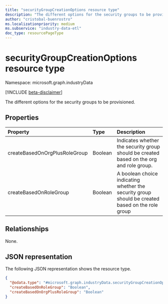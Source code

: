 ```yaml
---
title: "securityGroupCreationOptions resource type"
description: "The different options for the security groups to be provisioned."
author: "cristobal-buenrostro"
ms.localizationpriority: medium
ms.subservice: "industry-data-etl"
doc_type: resourcePageType
---
```


# securityGroupCreationOptions resource type

Namespace: microsoft.graph.industryData

[!INCLUDE [beta-disclaimer](../../includes/beta-disclaimer.md)]

The different options for the security groups to be provisioned.

## Properties

| Property                      | Type    | Description                                                                                               |
| :---------------------------- | :------ | :-------------------------------------------------------------------------------------------------------- |
| createBasedOnOrgPlusRoleGroup | Boolean | Indicates whether the security group should be created based on the org and role group. |
| createBasedOnRoleGroup        | Boolean | A boolean choice indicating whether the security group should be created based on the role group          |

## Relationships

None.

## JSON representation

The following JSON representation shows the resource type.

<!-- {
  "blockType": "resource",
  "@odata.type": "microsoft.graph.industryData.securityGroupCreationOptions"
}
-->

```json
{
  "@odata.type": "#microsoft.graph.industryData.securityGroupCreationOptions",
  "createBasedOnRoleGroup": "Boolean",
  "createBasedOnOrgPlusRoleGroup": "Boolean"
}
```

